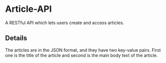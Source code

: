 # Article-API

A RESTful API which lets users create and access articles.

## Details

The articles are in the JSON format, and they have two key-value pairs. First one is the title of the article and second is the main body text of the 
article.
